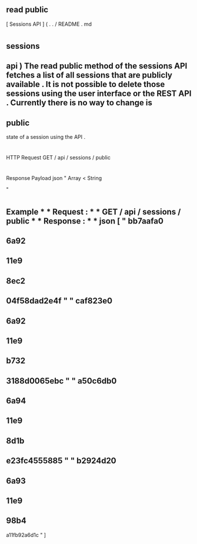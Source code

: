 #
read
public
-
[
Sessions
API
]
(
.
.
/
README
.
md
#
sessions
-
api
)
The
read
public
method
of
the
sessions
API
fetches
a
list
of
all
sessions
that
are
publicly
available
.
It
is
not
possible
to
delete
those
sessions
using
the
user
interface
or
the
REST
API
.
Currently
there
is
no
way
to
change
is
-
public
-
state
of
a
session
using
the
API
.
#
#
HTTP
Request
GET
/
api
/
sessions
/
public
#
#
Response
Payload
json
"
Array
<
String
>
"
#
#
Example
*
*
Request
:
*
*
GET
/
api
/
sessions
/
public
*
*
Response
:
*
*
json
[
"
bb7aafa0
-
6a92
-
11e9
-
8ec2
-
04f58dad2e4f
"
"
caf823e0
-
6a92
-
11e9
-
b732
-
3188d0065ebc
"
"
a50c6db0
-
6a94
-
11e9
-
8d1b
-
e23fc4555885
"
"
b2924d20
-
6a93
-
11e9
-
98b4
-
a11fb92a6d1c
"
]
